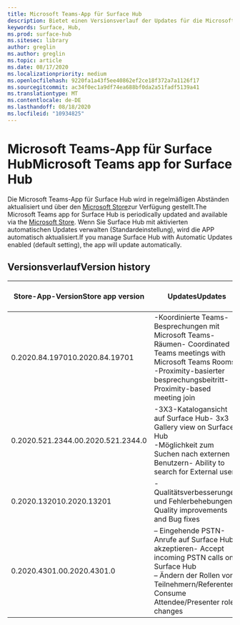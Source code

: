 ```yaml
---
title: Microsoft Teams-App für Surface Hub
description: Bietet einen Versionsverlauf der Updates für die Microsoft Teams-App für Surface Hub
keywords: Surface, Hub,
ms.prod: surface-hub
ms.sitesec: library
author: greglin
ms.author: greglin
ms.topic: article
ms.date: 08/17/2020
ms.localizationpriority: medium
ms.openlocfilehash: 9220fa1a43f5ee40862ef2ce18f372a7a1126f17
ms.sourcegitcommit: ac34f0ec1a9df74ea688bf0da2a51fadf5139a41
ms.translationtype: MT
ms.contentlocale: de-DE
ms.lasthandoff: 08/18/2020
ms.locfileid: "10934825"
---
```

# <span data-ttu-id="abce0-104">Microsoft Teams-App für Surface Hub</span><span class="sxs-lookup"><span data-stu-id="abce0-104">Microsoft Teams app for Surface Hub</span></span> 

<span data-ttu-id="abce0-105">Die Microsoft Teams-App für Surface Hub wird in regelmäßigen Abständen aktualisiert und über den [Microsoft Store](https://www.microsoft.com/store/apps/windows)zur Verfügung gestellt.</span><span class="sxs-lookup"><span data-stu-id="abce0-105">The Microsoft Teams app for Surface Hub is periodically updated and available via the [Microsoft Store](https://www.microsoft.com/store/apps/windows).</span></span> <span data-ttu-id="abce0-106">Wenn Sie Surface Hub mit aktivierten automatischen Updates verwalten (Standardeinstellung), wird die APP automatisch aktualisiert.</span><span class="sxs-lookup"><span data-stu-id="abce0-106">If you manage Surface Hub with Automatic Updates enabled (default setting), the app will update automatically.</span></span>
 

## <span data-ttu-id="abce0-107">Versionsverlauf</span><span class="sxs-lookup"><span data-stu-id="abce0-107">Version history</span></span>
| <span data-ttu-id="abce0-108">Store-App-Version</span><span class="sxs-lookup"><span data-stu-id="abce0-108">Store app version</span></span> | <span data-ttu-id="abce0-109">Updates</span><span class="sxs-lookup"><span data-stu-id="abce0-109">Updates</span></span>                                                                                         | <span data-ttu-id="abce0-110">Im Microsoft Store veröffentlicht</span><span class="sxs-lookup"><span data-stu-id="abce0-110">Published to Microsoft Store</span></span> |
| --------------------- | --------------------------------------------------------------------------------------------------- | -------------------------------- |
| <span data-ttu-id="abce0-111">0.2020.84.19701</span><span class="sxs-lookup"><span data-stu-id="abce0-111">0.2020.84.19701</span></span>       | <span data-ttu-id="abce0-112">-Koordinierte Teams-Besprechungen mit Microsoft Teams-Räumen</span><span class="sxs-lookup"><span data-stu-id="abce0-112">- Coordinated Teams meetings with Microsoft Teams Rooms</span></span> <br> <span data-ttu-id="abce0-113">-Proximity-basierter besprechungsbeitritt</span><span class="sxs-lookup"><span data-stu-id="abce0-113">- Proximity-based meeting join</span></span>                            | <span data-ttu-id="abce0-114">12. August 2020</span><span class="sxs-lookup"><span data-stu-id="abce0-114">August 12, 2020</span></span><br>            |
| <span data-ttu-id="abce0-115">0.2020.521.2344.0</span><span class="sxs-lookup"><span data-stu-id="abce0-115">0.2020.521.2344.0</span></span>     | <span data-ttu-id="abce0-116">-3X3-Katalogansicht auf Surface Hub</span><span class="sxs-lookup"><span data-stu-id="abce0-116">- 3x3 Gallery view on Surface Hub</span></span><br><span data-ttu-id="abce0-117">-Möglichkeit zum Suchen nach externen Benutzern</span><span class="sxs-lookup"><span data-stu-id="abce0-117">- Ability to search for External users</span></span>                         | <span data-ttu-id="abce0-118">10. Juni 2020</span><span class="sxs-lookup"><span data-stu-id="abce0-118">June 10, 2020</span></span><br>            |
| <span data-ttu-id="abce0-119">0.2020.13201</span><span class="sxs-lookup"><span data-stu-id="abce0-119">0.2020.13201</span></span>          | <span data-ttu-id="abce0-120">-Qualitätsverbesserungen und Fehlerbehebungen</span><span class="sxs-lookup"><span data-stu-id="abce0-120">- Quality improvements and Bug fixes</span></span>                                                                | <span data-ttu-id="abce0-121">1. Juni 2020</span><span class="sxs-lookup"><span data-stu-id="abce0-121">June 1, 2020</span></span><br>          |
| <span data-ttu-id="abce0-122">0.2020.4301.0</span><span class="sxs-lookup"><span data-stu-id="abce0-122">0.2020.4301.0</span></span>         | <span data-ttu-id="abce0-123">– Eingehende PSTN-Anrufe auf Surface Hub akzeptieren</span><span class="sxs-lookup"><span data-stu-id="abce0-123">- Accept incoming PSTN calls on Surface Hub</span></span><br><span data-ttu-id="abce0-124">– Ändern der Rollen von Teilnehmern/Referenten</span><span class="sxs-lookup"><span data-stu-id="abce0-124">- Consume Attendee/Presenter role changes</span></span>            | <span data-ttu-id="abce0-125">21.Mai 2020</span><span class="sxs-lookup"><span data-stu-id="abce0-125">May 21, 2020</span></span>                     |
